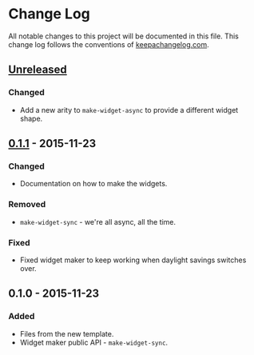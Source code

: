 # Change Log
All notable changes to this project will be documented in this file. This change log follows the conventions of [keepachangelog.com](http://keepachangelog.com/).

## [Unreleased][unreleased]
### Changed
- Add a new arity to `make-widget-async` to provide a different widget shape.

## [0.1.1] - 2015-11-23
### Changed
- Documentation on how to make the widgets.

### Removed
- `make-widget-sync` - we're all async, all the time.

### Fixed
- Fixed widget maker to keep working when daylight savings switches over.

## 0.1.0 - 2015-11-23
### Added
- Files from the new template.
- Widget maker public API - `make-widget-sync`.

[unreleased]: https://github.com/your-name/gitter-clojure-stream/compare/0.1.1...HEAD
[0.1.1]: https://github.com/your-name/gitter-clojure-stream/compare/0.1.0...0.1.1
